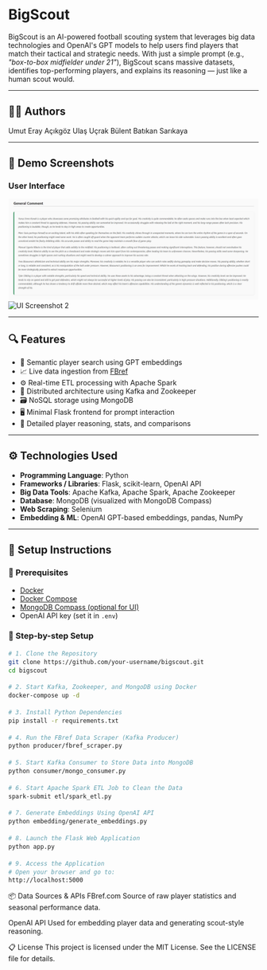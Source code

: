 # BigScout

BigScout is an AI-powered football scouting system that leverages big data technologies and OpenAI's GPT models to help users find players that match their tactical and strategic needs. With just a simple prompt (e.g., *"box-to-box midfielder under 21"*), BigScout scans massive datasets, identifies top-performing players, and explains its reasoning — just like a human scout would.

---

## 🧑‍💻 Authors
Umut Eray Açıkgöz
Ulaş Uçrak
Bülent Batıkan Sarıkaya  

---

## 📸 Demo Screenshots

### User Interface
![UI Screenshot 1](./flaskUI-2.png)
![UI Screenshot 2](./Ekran%20g%C3%B6r%C3%BCnt%C3%BCs%C3%BC%202025-05-17%20181018.png)

---

## 🔍 Features

- 🧠 Semantic player search using GPT embeddings
- 📈 Live data ingestion from [FBref](https://fbref.com/)
- ⚙️ Real-time ETL processing with Apache Spark
- 🧰 Distributed architecture using Kafka and Zookeeper
- 🗃️ NoSQL storage using MongoDB
- 🖥️ Minimal Flask frontend for prompt interaction
- 🧪 Detailed player reasoning, stats, and comparisons

---

## ⚙️ Technologies Used

- **Programming Language**: Python  
- **Frameworks / Libraries**: Flask, scikit-learn, OpenAI API  
- **Big Data Tools**: Apache Kafka, Apache Spark, Apache Zookeeper  
- **Database**: MongoDB (visualized with MongoDB Compass)  
- **Web Scraping**: Selenium  
- **Embedding & ML**: OpenAI GPT-based embeddings, pandas, NumPy  

---

## 🚀 Setup Instructions

### 🐳 Prerequisites

- [Docker](https://www.docker.com/)
- [Docker Compose](https://docs.docker.com/compose/)
- [MongoDB Compass (optional for UI)](https://www.mongodb.com/products/compass)
- OpenAI API key (set it in `.env`)

### 🔧 Step-by-step Setup

```bash
# 1. Clone the Repository
git clone https://github.com/your-username/bigscout.git
cd bigscout

# 2. Start Kafka, Zookeeper, and MongoDB using Docker
docker-compose up -d

# 3. Install Python Dependencies
pip install -r requirements.txt

# 4. Run the FBref Data Scraper (Kafka Producer)
python producer/fbref_scraper.py

# 5. Start Kafka Consumer to Store Data into MongoDB
python consumer/mongo_consumer.py

# 6. Start Apache Spark ETL Job to Clean the Data
spark-submit etl/spark_etl.py

# 7. Generate Embeddings Using OpenAI API
python embedding/generate_embeddings.py

# 8. Launch the Flask Web Application
python app.py

# 9. Access the Application
# Open your browser and go to:
http://localhost:5000
```




📦 Data Sources & APIs
FBref.com
Source of raw player statistics and seasonal performance data.

OpenAI API
Used for embedding player data and generating scout-style reasoning.

📋 License
This project is licensed under the MIT License. See the LICENSE file for details.
